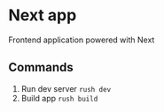 # Next app

Frontend application powered with Next

## Commands

1. Run dev server `rush dev`
2. Build app `rush build`
